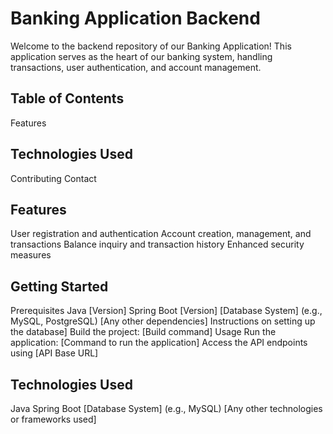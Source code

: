 # Banking Application Backend
Welcome to the backend repository of our Banking Application! This application serves as the heart of our banking system, handling transactions, user authentication, and account management.

## Table of Contents
Features

## Technologies Used
Contributing
Contact
## Features
User registration and authentication
Account creation, management, and transactions
Balance inquiry and transaction history
Enhanced security measures
## Getting Started
Prerequisites
Java [Version]
Spring Boot [Version]
[Database System] (e.g., MySQL, PostgreSQL)
[Any other dependencies]
Instructions on setting up the database]
Build the project: [Build command]
Usage
Run the application: [Command to run the application]
Access the API endpoints using [API Base URL]

## Technologies Used
Java
Spring Boot
[Database System] (e.g., MySQL)
[Any other technologies or frameworks used]










